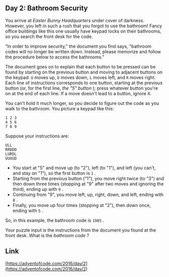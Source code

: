 ## Day 2: Bathroom Security

You arrive at _Easter Bunny Headquarters_ under cover of darkness. However, you left in such a rush that you forgot to use the bathroom! Fancy office buildings like this one usually have keypad locks on their bathrooms, so you search the front desk for the code.

"In order to improve security," the document you find says, "bathroom codes will no longer be written down. Instead, please memorize and follow the procedure below to access the bathrooms."

The document goes on to explain that each button to be pressed can be found by starting on the previous button and moving to adjacent buttons on the keypad: `U` moves up, `D` moves down, `L` moves left, and `R` moves right. Each line of instructions corresponds to one button, starting at the previous button (or, for the first line, _the "5" button_ ); press whatever button you're on at the end of each line. If a move doesn't lead to a button, ignore it.

You can't hold it much longer, so you decide to figure out the code as you walk to the bathroom. You picture a keypad like this:

```
1 2 3
4 5 6
7 8 9
```

Suppose your instructions are:

```
ULL
RRDDD
LURDL
UUUUD
```

- You start at "5" and move up (to "2"), left (to "1"), and left (you can't, and stay on "1"), so the first button is `1` .
- Starting from the previous button ("1"), you move right twice (to "3") and then down three times (stopping at "9" after two moves and ignoring the third), ending up with `9` .
- Continuing from "9", you move left, up, right, down, and left, ending with `8` .
- Finally, you move up four times (stopping at "2"), then down once, ending with `5` .

So, in this example, the bathroom code is `1985` .

Your puzzle input is the instructions from the document you found at the front desk. What is the _bathroom code_ ?

## Link

[https://adventofcode.com/2016/day/2](https://adventofcode.com/2016/day/2)
